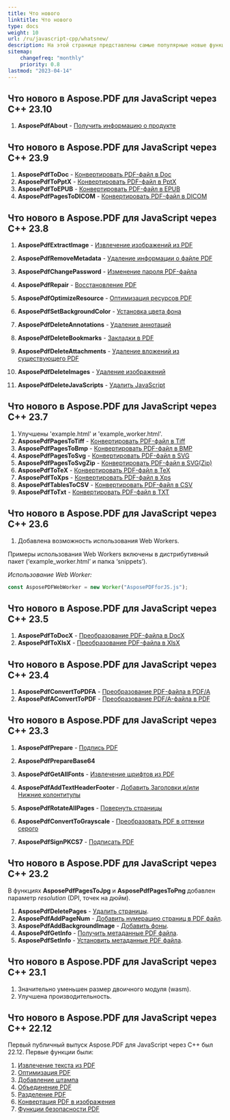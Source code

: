 ```yaml
---
title: Что нового
linktitle: Что нового
type: docs
weight: 10
url: /ru/javascript-cpp/whatsnew/
description: На этой странице представлены самые популярные новые функции в Aspose.PDF для JavaScript, которые были введены в последних выпусках.
sitemap:
    changefreq: "monthly"
    priority: 0.8
lastmod: "2023-04-14"
---
```


## Что нового в Aspose.PDF для JavaScript через C++ 23.10

1. **AsposePdfAbout** - [Получить информацию о продукте](/pdf/ru/javascript-cpp/get-info-about-product/)

## Что нового в Aspose.PDF для JavaScript через C++ 23.9

1. **AsposePdfToDoc** - [Конвертировать PDF-файл в Doc](/pdf/ru/javascript-cpp/conversion/)
1. **AsposePdfToPptX** - [Конвертировать PDF-файл в PptX](/pdf/ru/javascript-cpp/conversion/)
1. **AsposePdfToEPUB** - [Конвертировать PDF-файл в EPUB](/pdf/ru/javascript-cpp/conversion/)
1. **AsposePdfPagesToDICOM** - [Конвертировать PDF-файл в DICOM](/pdf/ru/javascript-cpp/conversion/)

## Что нового в Aspose.PDF для JavaScript через C++ 23.8

1. **AsposePdfExtractImage** - [Извлечение изображений из PDF](/pdf/ru/javascript-cpp/extract-images-from-the-pdf-file/)
1. **AsposePdfRemoveMetadata** - [Удаление информации о файле PDF](/pdf/ru/javascript-cpp/pdf-file-metadata/)
1. **AsposePdfChangePassword** - [Изменение пароля PDF-файла](/pdf/ru/javascript-cpp/change-password-pdf/)
1. **AsposePdfRepair** - [Восстановление PDF](/pdf/ru/javascript-cpp/repair-pdf/)
1. **AsposePdfOptimizeResource** - [Оптимизация ресурсов PDF](/pdf/ru/javascript-cpp/optimize-pdf-resources/)
1. **AsposePdfSetBackgroundColor** - [Установка цвета фона](/pdf/ru/javascript-cpp/set-background-color/)
1. **AsposePdfDeleteAnnotations** - [Удаление аннотаций](/pdf/ru/javascript-cpp/delete-annotation/)
1. **AsposePdfDeleteBookmarks** - [Закладки в PDF](/pdf/ru/javascript-cpp/bookmark/)
1. **AsposePdfDeleteAttachments** - [Удаление вложений из существующего PDF](/pdf/ru/javascript-cpp/removing-attachment-from-an-existing-pdf/)
1. **AsposePdfDeleteImages** - [Удаление изображений](/pdf/ru/javascript-cpp/delete-images-from-pdf-file/)

1. **AsposePdfDeleteJavaScripts** - [Удалить JavaScript](/pdf/ru/javascript-cpp/delete-javascripts/)

## Что нового в Aspose.PDF для JavaScript через C++ 23.7

1. Улучшены 'example.html' и 'example_worker.html'.
1. **AsposePdfPagesToTiff** - [Конвертировать PDF-файл в Tiff](/pdf/ru/javascript-cpp/conversion/)
1. **AsposePdfPagesToBmp** - [Конвертировать PDF-файл в BMP](/pdf/ru/javascript-cpp/conversion/)
1. **AsposePdfPagesToSvg** - [Конвертировать PDF-файл в SVG](/pdf/ru/javascript-cpp/conversion/)
1. **AsposePdfPagesToSvgZip** - [Конвертировать PDF-файл в SVG(Zip)](/pdf/ru/javascript-cpp/conversion/)
1. **AsposePdfToTeX** - [Конвертировать PDF-файл в TeX](/pdf/ru/javascript-cpp/conversion/)
1. **AsposePdfToXps** - [Конвертировать PDF-файл в Xps](/pdf/ru/javascript-cpp/conversion/)
1. **AsposePdfTablesToCSV** - [Конвертировать PDF-файл в CSV](/pdf/ru/javascript-cpp/conversion/)
1. **AsposePdfToTxt** - [Конвертировать PDF-файл в TXT](/pdf/ru/javascript-cpp/conversion/)


## Что нового в Aspose.PDF для JavaScript через C++ 23.6

1. Добавлена возможность использования Web Workers.

Примеры использования Web Workers включены в дистрибутивный пакет (‘example_worker.html’ и папка ‘snippets’).

_Использование Web Worker:_

```js
const AsposePDFWebWorker = new Worker("AsposePDFforJS.js");
```

## Что нового в Aspose.PDF для JavaScript через C++ 23.5

1. **AsposePdfToDocX** - [Преобразование PDF-файла в DocX](/pdf/ru/javascript-cpp/conversion/)
1. **AsposePdfToXlsX** - [Преобразование PDF-файла в XlsX](/pdf/ru/javascript-cpp/conversion/)

## Что нового в Aspose.PDF для JavaScript через C++ 23.4

1. **AsposePdfConvertToPDFA** - [Преобразование PDF-файла в PDF/A](/pdf/ru/javascript-cpp/conversion/)
1. **AsposePdfAConvertToPDF** - [Преобразование PDF/A-файла в PDF](/pdf/ru/javascript-cpp/conversion/)

## Что нового в Aspose.PDF для JavaScript через C++ 23.3

1. **AsposePdfPrepare** - [Подпись PDF](/pdf/ru/javascript-cpp/sign-pdf/)
1. **AsposePdfPrepareBase64**
1. **AsposePdfGetAllFonts** - [Извлечение шрифтов из PDF](/pdf/ru/javascript-cpp/extract-fonts-from-pdf/)

1. **AsposePdfAddTextHeaderFooter** - [Добавить Заголовки и/или Нижние колонтитулы](/pdf/ru/javascript-cpp/add-headers-and-footers-of-pdf-file/)
1. **AsposePdfRotateAllPages** - [Повернуть страницы](/pdf/ru/javascript-cpp/rotate-pages/)
1. **AsposePdfConvertToGrayscale** - [Преобразовать PDF в оттенки серого](/pdf/ru/javascript-cpp/conversion/)
1. **AsposePdfSignPKCS7** - [Подписать PDF](/pdf/ru/javascript-cpp/sign-pdf/)

## Что нового в Aspose.PDF для JavaScript через C++ 23.2

В функциях **AsposePdfPagesToJpg** и **AsposePdfPagesToPng** добавлен параметр *resolution* (DPI, точек на дюйм).

1. **AsposePdfDeletePages** - [Удалить страницы](/pdf/ru/javascript-cpp/delete-pages/).
1. **AsposePdfAddPageNum** - [Добавить нумерацию страниц в PDF файл](/pdf/ru/javascript-cpp/add-page-number/).
1. **AsposePdfAddBackgroundImage** - [Добавить фоны](/pdf/ru/javascript-cpp/add-backgrounds/).
1. **AsposePdfGetInfo** - [Получить метаданные PDF файла](/pdf/ru/javascript-cpp/pdf-file-metadata/).
1. **AsposePdfSetInfo** - [Установить метаданные PDF файла](/pdf/ru/javascript-cpp/pdf-file-metadata/).

## Что нового в Aspose.PDF для JavaScript через C++ 23.1

1. Значительно уменьшен размер двоичного модуля (wasm).
1. Улучшена производительность.

## Что нового в Aspose.PDF для JavaScript через C++ 22.12

Первый публичный выпуск Aspose.PDF для JavaScript через C++ был 22.12.
Первые функции были:

1. [Извлечение текста из PDF](/pdf/ru/javascript-cpp/extract-text/)
1. [Оптимизация PDF](/pdf/ru/javascript-cpp/optimize-pdf/)
1. [Добавление штампа](/pdf/ru/javascript-cpp/stamping/)
1. [Объединение PDF](/pdf/ru/javascript-cpp/merge-pdf/)
1. [Разделение PDF](/pdf/ru/javascript-cpp/split-pdf/)
1. [Конвертация PDF в изображения](/pdf/ru/javascript-cpp/conversion/)
1. [Функции безопасности PDF](/pdf/ru/javascript-cpp/decrypt-pdf/)